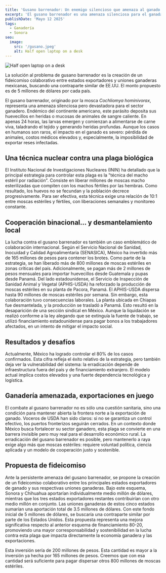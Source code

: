 ```yaml
---
title: 'Gusano barrenador: Un enemigo silencioso que amenaza al ganado Sonorense'
excerpt: 'El gusano barrenador es una amenaza silenciosa para el ganada dería sonorense. Su impacto en el ganado es severo, con pérdidas de animales e imposibilidad de exportación. La principal estrategia de control es la "técnica del macho estéril por radiación". México ha invertido significativamente y colabora internacionalmente, importando moscas estériles. La lucha contra esta plaga requiere voluntad política y cooperación sostenible para proteger la ganadería mexicana. La solución al problema es un fideicomiso colaborativo entre estados exportadores y uniones ganaderas mexicanas.'
publishDate: 'Mayo 12 2025'
tags:
  - Ganadería
  - Sonora
seo:
  image:
    src: '/gusano.jpeg'
    alt: Half open laptop on a desk
---
```


![Half open laptop on a desk](/gusano.jpeg)

La solución al problema de gusano barrenador es la creación de un fideicomiso colaborativo entre estados exportadores y uniones ganaderas mexicanas, buscando una contraparte similar de EE.UU. El monto propuesto es de 5 millones de dólares por cada país.

El gusano barrenador, originado por la mosca _Cochliomya hominivorax_, representa una amenaza silenciosa pero devastadora para el sector ganadero.
Endémico del continente americano, este parásito deposita sus huevecillos en heridas o mucosas de animales de sangre caliente.
En apenas 24 horas, las larvas emergen y comienzan a alimentarse de carne viva, taladrando el tejido y generando heridas profundas.
Aunque los casos en humanos son raros, el impacto en el ganado es severo: pérdida de animales, costos médicos elevados y, especialmente, la imposibilidad de exportar reses infectadas.

## Una técnica nuclear contra una plaga biológica
El Instituto Nacional de Investigaciones Nucleares (ININ) ha detallado que la principal estrategia para controlar esta plaga es la "técnica del macho estéril por radiación".
Consiste en liberar millones de moscas macho esterilizadas que compiten con los machos fértiles por las hembras.
Como resultado, los huevos no se fecundan y la población decrece progresivamente.
Para ser efectiva, esta técnica exige una relación de 10:1 entre moscas estériles y fértiles, con liberaciones semanales y monitoreo constante.

## Cooperación binacional... y desmantelamiento local

La lucha contra el gusano barrenador es también un caso emblemático de colaboración internacional.
Según el Servicio Nacional de Sanidad, Inocuidad y Calidad Agroalimentaria (SENASICA), México ha invertido más de 165 millones de pesos para contener los brotes.
Como parte de la estrategia, se han liberado más de 800 millones de moscas estériles en zonas críticas del país.
Adicionalmente, se pagan más de 2 millones de pesos mensuales para importar huevecillos desde Guatemala y pupas desde Panamá.
Del lado estadounidense, el Servicio de Inspección de Sanidad Animal y Vegetal (APHIS-USDA) ha reforzado la producción de moscas estériles en su planta de Pacora, Panamá.
El APHIS-USDA dispersa hasta 90 millones de moscas estériles por semana.
Sin embargo, esta colaboración tuvo consecuencias laborales.
La planta ubicada en Chiapas fue desmantelada, y la producción se trasladó a Panamá.
Esto resultó en la desaparición de una sección sindical en México.
Aunque la liquidación se realizó conforme a la ley alegando que se extinguía la fuente de trabajo, se utilizó financiamiento estadounidense para pagar bonos a los trabajadores afectados, en un intento de mitigar el impacto social.

## Resultados y desafíos

Actualmente, México ha logrado controlar el 80% de los casos confirmados.
Esta cifra refleja el éxito relativo de la estrategia, pero también deja ver la vulnerabilidad del sistema: la erradicación depende de infraestructura fuera del país y de financiamiento extranjero.
El modelo actual implica costos elevados y una fuerte dependencia tecnológica y logística.

## Ganadería amenazada, exportaciones en juego

El combate al gusano barrenador no es sólo una cuestión sanitaria, sino una condición para mantener abierta la frontera norte a la exportación de ganado.
Voceros de USDA han sido claros: si no se garantiza un control efectivo, los puertos fronterizos seguirán cerrados.
En un contexto donde México busca fortalecer su sector ganadero, esta plaga se convierte en una barrera invisible pero muy real para el desarrollo económico rural.
La erradicación del gusano barrenador es posible, pero mantenerlo a raya exige algo más que moscas estériles: requiere voluntad política, ciencia aplicada y un modelo de cooperación justo y sostenible.

## Propuesta de fideicomiso

Ante la persistente amenaza del gusano barrenador, se propone la creación de un fideicomiso colaborativo entre los principales estados exportadores de ganado y sus respectivas uniones ganaderas.
Bajo este esquema, Sonora y Chihuahua aportarían individualmente medio millón de dólares, mientras que los tres estados exportadores restantes contribuirían con otro medio millón en conjunto.
Las uniones ganaderas de estos cinco estados sumarían una aportación total de 3.5 millones de dólares.
Con este fondo inicial de 5 millones de dólares, se buscaría una contraparte similar por parte de los Estados Unidos.
Esta propuesta representa una mejora significativa respecto al anterior esquema de financiamiento 80-20, promoviendo una mayor corresponsabilidad y sostenibilidad en la lucha contra esta plaga que impacta directamente la economía ganadera y las exportaciones.

Esta inversión sería de 200 millones de pesos. Esta cantidad es mayor a la inversión ya hecha por 165 millones de pesos.
Creemos que con esa cantidad será suficiente para pagar dispersar otros 800 millones de moscas estériles.